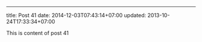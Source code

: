 ---
title: Post 41
date: 2014-12-03T07:43:14+07:00
updated: 2013-10-24T17:33:34+07:00

This is content of post 41